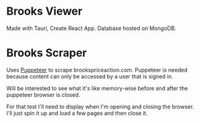 # Brooks Viewer

Made with Tauri, Create React App. Database hosted on MongoDB.

# Brooks Scraper

Uses [Puppeteer](https://github.com/puppeteer/puppeteer) to scrape brookspriceaction.com. Puppeteer is needed because content can only be accessed by a user that is signed in.

Will be interested to see what it's like memory-wise before and after the puppeteer browser is closed.

For that test I'll need to display when I'm opening and closing the browser.
I'll just spin it up and load a few pages and then close it.